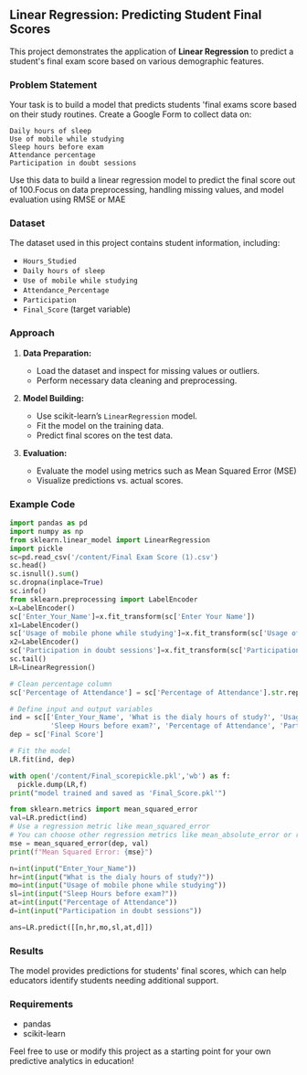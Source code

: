 ## Linear Regression: Predicting Student Final Scores

This project demonstrates the application of **Linear Regression** to predict a student's final exam score based on various demographic features.

### Problem Statement

   Your task is to build a model that predicts students 'final exams score based on their study routines. Create a Google Form to collect      data on:
  
    Daily hours of sleep
    Use of mobile while studying
    Sleep hours before exam
    Attendance percentage
    Participation in doubt sessions

Use this data to build a linear regression model to predict the final score out of 100.Focus on data preprocessing, handling missing values, and model evaluation using RMSE or MAE

### Dataset

The dataset used in this project contains student information, including:

- `Hours_Studied`
- `Daily hours of sleep`
- `Use of mobile while studying`
- `Attendance_Percentage`
- `Participation`
- `Final_Score` (target variable)

### Approach

1. **Data Preparation:**  
   - Load the dataset and inspect for missing values or outliers.
   - Perform necessary data cleaning and preprocessing.

2. **Model Building:**  
   - Use scikit-learn’s `LinearRegression` model.
   - Fit the model on the training data.
   - Predict final scores on the test data.

3. **Evaluation:**  
   - Evaluate the model using metrics such as Mean Squared Error (MSE)
   - Visualize predictions vs. actual scores.

### Example Code

```python
import pandas as pd
import numpy as np
from sklearn.linear_model import LinearRegression
import pickle
sc=pd.read_csv('/content/Final Exam Score (1).csv')
sc.head()
sc.isnull().sum()
sc.dropna(inplace=True)
sc.info()
from sklearn.preprocessing import LabelEncoder
x=LabelEncoder()
sc['Enter_Your_Name']=x.fit_transform(sc['Enter Your Name'])
x1=LabelEncoder()
sc['Usage of mobile phone while studying']=x.fit_transform(sc['Usage of mobile phone while studying'])
x2=LabelEncoder()
sc['Participation in doubt sessions']=x.fit_transform(sc['Participation in doubt sessions'])
sc.tail()
LR=LinearRegression()

# Clean percentage column
sc['Percentage of Attendance'] = sc['Percentage of Attendance'].str.replace('%', '').astype(float)

# Define input and output variables
ind = sc[['Enter_Your_Name', 'What is the dialy hours of study?', 'Usage of mobile phone while studying', 
          'Sleep Hours before exam?', 'Percentage of Attendance', 'Participation in doubt sessions']]
dep = sc['Final Score']

# Fit the model
LR.fit(ind, dep)

with open('/content/Final_scorepickle.pkl','wb') as f:
  pickle.dump(LR,f)
print("model trained and saved as 'Final_Score.pkl'")

from sklearn.metrics import mean_squared_error
val=LR.predict(ind)
# Use a regression metric like mean_squared_error
# You can choose other regression metrics like mean_absolute_error or r2_score
mse = mean_squared_error(dep, val)
print(f"Mean Squared Error: {mse}")

n=int(input("Enter_Your_Name"))
hr=int(input("What is the dialy hours of study?"))
mo=int(input("Usage of mobile phone while studying"))
sl=int(input("Sleep Hours before exam?"))
at=int(input("Percentage of Attendance"))
d=int(input("Participation in doubt sessions"))

ans=LR.predict([[n,hr,mo,sl,at,d]])
```

### Results

The model provides predictions for students' final scores, which can help educators identify students needing additional support.

### Requirements

- pandas
- scikit-learn

Feel free to use or modify this project as a starting point for your own predictive analytics in education!
